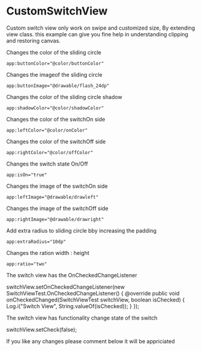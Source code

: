 # CustomSwitchView


Custom switch  view only work on swipe and customized size, By extending view class. this example can give you fine help in understanding clipping and restoring canvas.

Changes the color of the sliding circle

    app:buttonColor="@color/buttonColor"

Changes the imageof the sliding circle

    app:buttonImage="@drawable/flash_24dp"

Changes the color of the sliding circle shadow

    app:shadowColor="@color/shadowColor"

Changes the color of the switchOn side

    app:leftColor="@color/onColor"

Changes the color of the switchOff side

    app:rightColor="@color/offColor"

Changes the switch state On/Off

    app:isOn="true"

Changes the image of the switchOn side

    app:leftImage="@drawable/drawleft"

Changes the image of the switchOff side

    app:rightImage="@drawable/drawright"

Add extra radius to sliding circle bby increasing the padding

    app:extraRadius="10dp"

Changes the ration width : height

    app:ratio="two"

The switch view has the OnCheckedChangeListener

switchView.setOnCheckedChangeListener(new SwitchViewTest.OnCheckedChangeListener() {
            @override
            public void onCheckedChanged(SwitchViewTest switchView, boolean isChecked) {
                Log.i("Switch View", String.valueOf(isChecked));
            }
        });

The switch view has functionality change state of the switch

switchView.setCheck(false);


If you like any changes please comment below it will be appriciated
